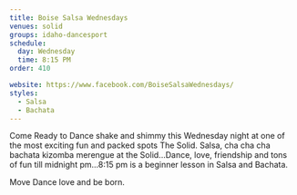 ```yaml
---
title: Boise Salsa Wednesdays
venues: solid
groups: idaho-dancesport
schedule:
  day: Wednesday 
  time: 8:15 PM
order: 410

website: https://www.facebook.com/BoiseSalsaWednesdays/
styles:
  - Salsa
  - Bachata
--- 
```

Come Ready to Dance shake and shimmy this Wednesday night at one of the most exciting fun and packed spots The Solid. Salsa, cha cha cha bachata kizomba merengue at the Solid...Dance, love, friendship and tons of fun till midnight pm...8:15 pm is a beginner lesson in Salsa and Bachata. 

Move Dance love and be born.